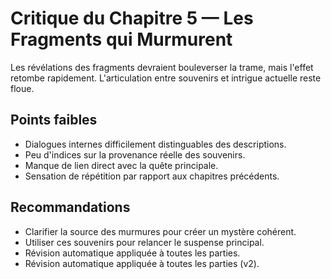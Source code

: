 # Critique du Chapitre 5 — Les Fragments qui Murmurent

Les révélations des fragments devraient bouleverser la trame, mais l'effet retombe rapidement. L'articulation entre souvenirs et intrigue actuelle reste floue.

## Points faibles
- Dialogues internes difficilement distinguables des descriptions.
- Peu d'indices sur la provenance réelle des souvenirs.
- Manque de lien direct avec la quête principale.
- Sensation de répétition par rapport aux chapitres précédents.

## Recommandations
- Clarifier la source des murmures pour créer un mystère cohérent.
- Utiliser ces souvenirs pour relancer le suspense principal.
- Révision automatique appliquée à toutes les parties.
- Révision automatique appliquée à toutes les parties (v2).
